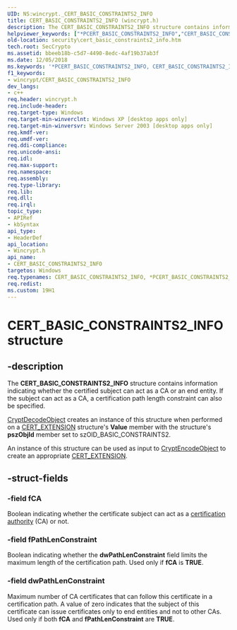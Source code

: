```yaml
---
UID: NS:wincrypt._CERT_BASIC_CONSTRAINTS2_INFO
title: CERT_BASIC_CONSTRAINTS2_INFO (wincrypt.h)
description: The CERT_BASIC_CONSTRAINTS2_INFO structure contains information indicating whether the certified subject can act as a CA or an end entity. If the subject can act as a CA, a certification path length constraint can also be specified.helpviewer_keywords: ["*PCERT_BASIC_CONSTRAINTS2_INFO","CERT_BASIC_CONSTRAINTS2_INFO","CERT_BASIC_CONSTRAINTS2_INFO structure [Security]","PCERT_BASIC_CONSTRAINTS2_INFO","PCERT_BASIC_CONSTRAINTS2_INFO structure pointer [Security]","_crypto2_cert_basic_constraints2_info","security.cert_basic_constraints2_info","wincrypt/CERT_BASIC_CONSTRAINTS2_INFO","wincrypt/PCERT_BASIC_CONSTRAINTS2_INFO"]
old-location: security\cert_basic_constraints2_info.htm
tech.root: SecCrypto
ms.assetid: bbeeb18b-c5d7-4490-8edc-4af19b37ab3f
ms.date: 12/05/2018
ms.keywords: '*PCERT_BASIC_CONSTRAINTS2_INFO, CERT_BASIC_CONSTRAINTS2_INFO, CERT_BASIC_CONSTRAINTS2_INFO structure [Security], PCERT_BASIC_CONSTRAINTS2_INFO, PCERT_BASIC_CONSTRAINTS2_INFO structure pointer [Security], _crypto2_cert_basic_constraints2_info, security.cert_basic_constraints2_info, wincrypt/CERT_BASIC_CONSTRAINTS2_INFO, wincrypt/PCERT_BASIC_CONSTRAINTS2_INFO'
f1_keywords:
- wincrypt/CERT_BASIC_CONSTRAINTS2_INFO
dev_langs:
- c++
req.header: wincrypt.h
req.include-header: 
req.target-type: Windows
req.target-min-winverclnt: Windows XP [desktop apps only]
req.target-min-winversvr: Windows Server 2003 [desktop apps only]
req.kmdf-ver: 
req.umdf-ver: 
req.ddi-compliance: 
req.unicode-ansi: 
req.idl: 
req.max-support: 
req.namespace: 
req.assembly: 
req.type-library: 
req.lib: 
req.dll: 
req.irql: 
topic_type:
- APIRef
- kbSyntax
api_type:
- HeaderDef
api_location:
- Wincrypt.h
api_name:
- CERT_BASIC_CONSTRAINTS2_INFO
targetos: Windows
req.typenames: CERT_BASIC_CONSTRAINTS2_INFO, *PCERT_BASIC_CONSTRAINTS2_INFO
req.redist: 
ms.custom: 19H1
---
```


# CERT_BASIC_CONSTRAINTS2_INFO structure


## -description


The <b>CERT_BASIC_CONSTRAINTS2_INFO</b> structure contains information indicating whether the certified subject can act as a CA or an end entity. If the subject can act as a CA, a certification path length constraint can also be specified.


<a href="https://docs.microsoft.com/windows/desktop/api/wincrypt/nf-wincrypt-cryptdecodeobject">CryptDecodeObject</a> creates an instance of this structure when performed on a 
<a href="https://docs.microsoft.com/windows/desktop/api/wincrypt/ns-wincrypt-cert_extension">CERT_EXTENSION</a> structure's <b>Value</b> member with the structure's <b>pszObjId</b> member set to szOID_BASIC_CONSTRAINTS2.

An instance of this structure can be used as input to <a href="https://docs.microsoft.com/windows/desktop/api/wincrypt/nf-wincrypt-cryptencodeobject">CryptEncodeObject</a> to create an appropriate <a href="https://docs.microsoft.com/windows/desktop/api/wincrypt/ns-wincrypt-cert_extension">CERT_EXTENSION</a>.


## -struct-fields




### -field fCA

Boolean indicating whether the certificate subject can act as a <a href="https://docs.microsoft.com/windows/desktop/SecGloss/c-gly">certification authority</a> (CA) or not.


### -field fPathLenConstraint

Boolean indicating whether the <b>dwPathLenConstraint</b> field limits the maximum length of the certification path. Used only if <b>fCA</b> is <b>TRUE</b>.


### -field dwPathLenConstraint

Maximum number of CA certificates that can follow this certificate in a certification path. A value of zero indicates that the subject of this certificate can issue certificates only to end entities and not to other CAs. Used only if both <b>fCA</b> and <b>fPathLenConstraint</b> are <b>TRUE</b>.

